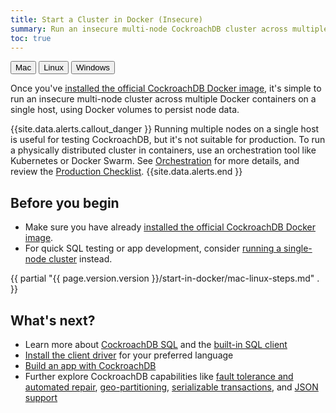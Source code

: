 ```yaml
---
title: Start a Cluster in Docker (Insecure)
summary: Run an insecure multi-node CockroachDB cluster across multiple Docker containers on a single host.
toc: true
---
```


<div id="os-tabs" class="clearfix">
  <button id="mac" class="current" data-eventcategory="buttonClick-doc-os" data-eventaction="mac">Mac</button>
  <a href="start-a-local-cluster-in-docker-linux.html"><button id="linux" data-eventcategory="buttonClick-doc-os" data-eventaction="linux">Linux</button></a>
  <a href="start-a-local-cluster-in-docker-windows.html"><button id="windows" data-eventcategory="buttonClick-doc-os" data-eventaction="windows">Windows</button></a>
</div>

Once you've [installed the official CockroachDB Docker image](install-cockroachdb.html), it's simple to run an insecure multi-node cluster across multiple Docker containers on a single host, using Docker volumes to persist node data.

{{site.data.alerts.callout_danger }}
Running multiple nodes on a single host is useful for testing CockroachDB, but it's not suitable for production. To run a physically distributed cluster in containers, use an orchestration tool like Kubernetes or Docker Swarm. See [Orchestration](orchestration.html) for more details, and review the [Production Checklist](recommended-production-settings.html).
{{site.data.alerts.end }}

## Before you begin

- Make sure you have already [installed the official CockroachDB Docker image](install-cockroachdb.html).
- For quick SQL testing or app development, consider [running a single-node cluster](cockroach-start-single-node.html) instead.

{{ partial "{{ page.version.version }}/start-in-docker/mac-linux-steps.md" . }}

## What's next?

- Learn more about [CockroachDB SQL](learn-cockroachdb-sql.html) and the [built-in SQL client](cockroach-sql.html)
- [Install the client driver](install-client-drivers.html) for your preferred language
- [Build an app with CockroachDB](hello-world-example-apps.html)
- Further explore CockroachDB capabilities like [fault tolerance and automated repair](demo-fault-tolerance-and-recovery.html), [geo-partitioning](demo-low-latency-multi-region-deployment.html), [serializable transactions](demo-serializable.html), and [JSON support](demo-json-support.html)
